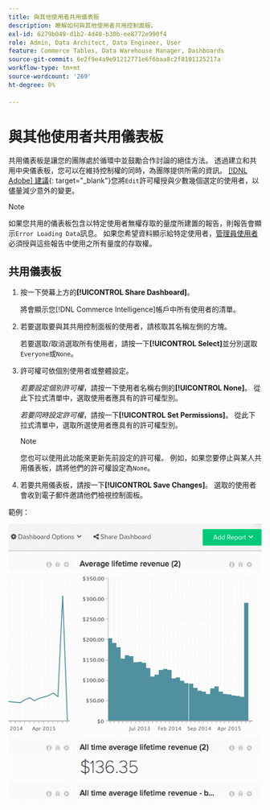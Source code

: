 ```yaml
---
title: 與其他使用者共用儀表板
description: 瞭解如何與其他使用者共用控制面板。
exl-id: 6279b049-d1b2-4d40-b30b-ee8772e990f4
role: Admin, Data Architect, Data Engineer, User
feature: Commerce Tables, Data Warehouse Manager, Dashboards
source-git-commit: 6e2f9e4a9e91212771e6f6baa8c2f8101125217a
workflow-type: tm+mt
source-wordcount: '269'
ht-degree: 0%

---
```


# 與其他使用者共用儀表板

共用儀表板是讓您的團隊處於循環中並鼓勵合作討論的絕佳方法。 透過建立和共用中央儀表板，您可以在維持控制權的同時，為團隊提供所需的資訊。 [[!DNL Adobe] 建議](../../best-practices/share-dashboard-best-practice.md){: target="_blank"}您將`Edit`許可權授與少數幾個選定的使用者，以儘量減少意外的變更。

>[!NOTE]
>
>如果您共用的儀表板包含以特定使用者無權存取的量度所建置的報告，則報告會顯示`Error Loading Data`訊息。 如果您希望資料顯示給特定使用者，[管理員使用者](../../administrator/user-management/user-management.md)必須授與這些報告中使用之所有量度的存取權。

## 共用儀表板

1. 按一下熒幕上方的&#x200B;**[!UICONTROL Share Dashboard]**。

   將會顯示您[!DNL Commerce Intelligence]帳戶中所有使用者的清單。

1. 若要選取要與其共用控制面板的使用者，請核取其名稱左側的方塊。

   若要選取/取消選取所有使用者，請按一下&#x200B;**[!UICONTROL Select]**&#x200B;並分別選取`Everyone`或`None`。

1. 許可權可依個別使用者或整體設定。

   *若要設定個別許可權*，請按一下使用者名稱右側的&#x200B;**[!UICONTROL None]**。 從此下拉式清單中，選取使用者應具有的許可權型別。

   *若要同時設定許可權*，請按一下&#x200B;**[!UICONTROL Set Permissions]**。 從此下拉式清單中，選取所選使用者應具有的許可權型別。

   >[!NOTE]
   >
   >您也可以使用此功能來更新先前設定的許可權。 例如，如果您要停止與某人共用儀表板，請將他們的許可權設定為`None`。

1. 若要共用儀表板，請按一下&#x200B;**[!UICONTROL Save Changes]**。 選取的使用者會收到電子郵件邀請他們檢視控制面板。

範例：

![共用儀表板](../../assets/Share_Dashboards.gif)
